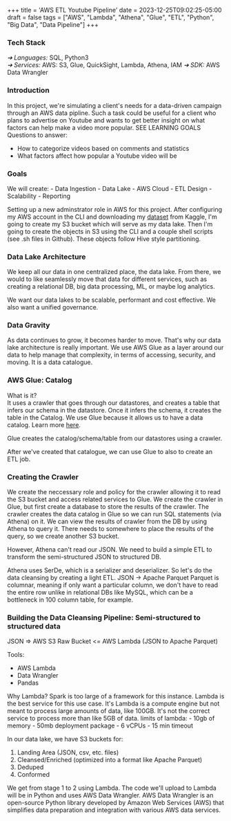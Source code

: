 +++
title = 'AWS ETL Youtube Pipeline'
date = 2023-12-25T09:02:25-05:00
draft = false
tags = ["AWS", "Lambda", "Athena", "Glue",  "ETL", "Python", "Big Data", "Data Pipeline"]
+++

### Tech Stack

*➔ Languages:* SQL, Python3 \
*➔ Services:* AWS: S3, Glue, QuickSight, Lambda, Athena, IAM
*➔ SDK:* AWS Data Wrangler

### Introduction

In this project, we're simulating a client's needs for a data-driven campaign through an AWS data pipline. Such a task could be useful for a client who plans to advertise on Youtube and wants to get better insight on what factors can help make a video more popular.
SEE LEARNING GOALS
Questions to answer:
- How to categorize videos based on comments and statistics
- What factors affect how popular a Youtube video will be


### Goals
We will create:
    - Data Ingestion
    - Data Lake
    - AWS Cloud
    - ETL Design 
    - Scalability
    - Reporting

<!-- ### Learning Goals

- How to build a data lake from scratch in AWS S3
  - Joining semi-structured data and structured data
- Lake House architecture design
  - Best practices for cost and performance
- Data Lake vs. Data Warehouse
- Data Lake design in layers, partitioned for cost-performance
- AWS Data Catalogue
- Designing and Developing ETL in AWS Glue using Spark Jobs
- Amazon SNS for Alerting
- Using Amazon Athena to run SQL statements against datasets
  - Impact of querying optimized data layers vs non-optimized data layers
- Ingest changes incrementally and schema evolution
- Business Intelligence Dashboards using AWS Quicksight 


### Big Data
- data can lose value over time
- data from 1 second ago vs data from 2 months ago or years
  - apps vs data scientist vs BI tools vs notebooks
    - 500 gb vs 10 TB
Challenges working with big data:
    - with so many different roles within a single production DB, it leads to a huge bottleneck -->


Setting up a new adminstrator role in AWS for this project. After configuring my AWS account in the CLI and downloading my [dataset](https://www.kaggle.com/datasets/datasnaek/youtube-new) from Kaggle, I'm going to create my S3 bucket which will serve as my data lake. Then I'm going to create the objects in S3 using the CLI and a couple shell scripts (see .sh files in Github). These objects follow Hive style partitioning. 

### Data Lake Architecture

We keep all our data in one centralized place, the data lake. From there, we would to like seamlessly move that data for different services, such as creating a relational DB, big data processing, ML, or maybe log analytics.

We want our data lakes to be scalable, performant and cost effective. We also want a unified governance. 

### Data Gravity
As data continues to grow, it becomes harder to move. That's why our data lake architecture is really important. We use AWS Glue as a layer around our data to help manage that complexity, in terms of accessing, security, and moving. It is a data catalogue. 

### AWS Glue: Catalog
What is it? \
It uses a crawler that goes through our datastores, and creates a table that infers our schema in the datastore.
Once it infers the schema, it creates the table in the Catalog. 
We use Glue because it allows us to have a data catalog. Learn more [here](https://docs.aws.amazon.com/whitepapers/latest/aws-glue-best-practices-build-efficient-data-pipeline/benefits-of-using-aws-glue-for-data-integration.html).

Glue creates the catalog/schema/table from our datastores using a crawler.

After we've created that catalogue, we can use Glue to also to create an ETL job.



### Creating the Crawler
We create the neccessary role and policy for the crawler allowing it to read the S3 bucket and access related services to Glue.
We create the crawler in Glue, but first create a database to store the results of the crawler. 
The crawler creates the data catalog in Glue so we can run SQL statements (via Athena) on it. 
We can view the results of crawler from the DB by using Athena to query it. 
There needs to somewhere to place the results of the query, so we create another S3 bucket.

However, Athena can't read our JSON. We need to build a simple ETL to transform the semi-structured JSON to structured DB.

Athena uses SerDe, which is a serializer and deserializer. 
So let's do the data cleansing by creating a light ETL.
JSON -> Apache Parquet
Parquet is columnar, meaning if only want a particular column, we don't have to read the entire row unlike in relational DBs like MySQL, which can be a bottleneck in 100 column table, for example. 

### Building the Data Cleansing Pipeline: Semi-structured to structured data
JSON => AWS S3 Raw Bucket <= AWS Lambda (JSON to Apache Parquet)


Tools:
- AWS Lambda
- Data Wrangler
- Pandas

Why Lambda? Spark is too large of a framework for this instance. Lambda is the best service for this use case. It's 
Lambda is a compute engine but not meant to process large amounts of data, like 100GB. It's not the correct service to process more than like 5GB of data.
limits of lambda:
    - 10gb of memory
    - 50mb deployment package
    - 6 vCPUs
    - 15 min timeout

In our data lake, we have S3 buckets for:
1. Landing Area (JSON, csv, etc. files)
2. Cleansed/Enriched (optimized into a format like Apache Parquet)
3. Deduped
4. Conformed

We get from stage 1 to 2 using Lambda. The code we'll upload to Lambda will be in Python and uses AWS Data Wrangler. AWS Data Wrangler is an open-source Python library developed by Amazon Web Services (AWS) that simplifies data preparation and integration with various AWS data services.